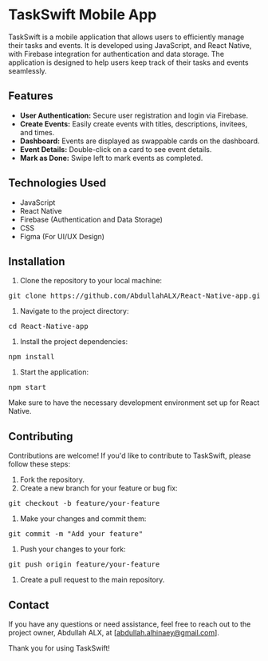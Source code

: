# TaskSwift Mobile App

TaskSwift is a mobile application that allows users to efficiently manage their tasks and events. It is developed using JavaScript, and React Native, with Firebase integration for authentication and data storage. The application is designed to help users keep track of their tasks and events seamlessly.

## Features

*   **User Authentication:** Secure user registration and login via Firebase.
*   **Create Events:** Easily create events with titles, descriptions, invitees, and times.
*   **Dashboard:** Events are displayed as swappable cards on the dashboard.
*   **Event Details:** Double-click on a card to see event details.
*   **Mark as Done:** Swipe left to mark events as completed.

## Technologies Used
*   JavaScript
*   React Native
*   Firebase (Authentication and Data Storage)
*   CSS
*   Figma (For UI/UX Design)

## Installation

1.  Clone the repository to your local machine:

<pre>git clone https://github.com/AbdullahALX/React-Native-app.git
</pre>

1.  Navigate to the project directory:

<pre>cd React-Native-app
</pre>

1.  Install the project dependencies:

<pre>npm install
</pre>

1.  Start the application:

<pre>npm start
</pre>

Make sure to have the necessary development environment set up for React Native.



## Contributing

Contributions are welcome! If you'd like to contribute to TaskSwift, please follow these steps:

1.  Fork the repository.
2.  Create a new branch for your feature or bug fix:

<pre>git checkout -b feature/your-feature
</pre>

1.  Make your changes and commit them:

<pre>git commit -m "Add your feature"
</pre>

1.  Push your changes to your fork:

<pre>git push origin feature/your-feature
</pre>

1.  Create a pull request to the main repository.


## Contact

If you have any questions or need assistance, feel free to reach out to the project owner, Abdullah ALX, at [abdullah.alhinaey@gmail.com].

Thank you for using TaskSwift!
